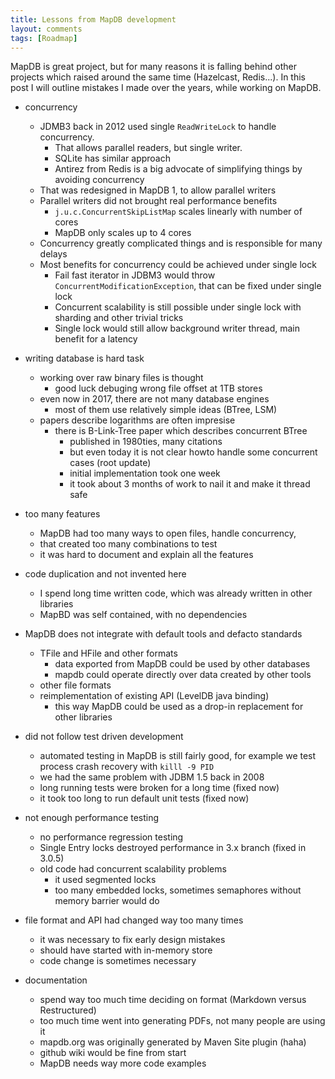 ```yaml
---
title: Lessons from MapDB development
layout: comments
tags: [Roadmap]
--- 
```


MapDB is great project, but for many reasons it is falling behind other projects 
which raised around the same time (Hazelcast, Redis...). 
In this post I will outline mistakes I made over the years, while working on MapDB. 

- concurrency
    - JDMB3 back in 2012 used single `ReadWriteLock` to handle concurrency. 
        - That allows parallel readers, but single writer. 
        - SQLite has similar approach
        - Antirez from Redis is a big advocate of simplifying things by avoiding concurrency  
    - That was redesigned in MapDB 1, to allow parallel writers
    - Parallel writers did not brought real performance benefits
        - `j.u.c.ConcurrentSkipListMap` scales linearly with number of cores 
        - MapDB only scales up to 4 cores
    - Concurrency greatly complicated things and is responsible for many delays
    - Most benefits for concurrency could be achieved under single lock
        - Fail fast iterator in JDBM3 would throw `ConcurrentModificationException`, that can be fixed under single lock
        - Concurrent scalability is still possible under single lock with sharding and other trivial tricks
        - Single lock would still allow background writer thread, main benefit for a latency
        
- writing database is hard task
    - working over raw binary files is thought
        - good luck debuging wrong file offset at 1TB stores    
    - even now in 2017, there are not many database engines
        - most of them use relatively simple ideas (BTree, LSM)
    - papers describe logarithms are often impresise
        - there is B-Link-Tree paper which describes concurrent BTree
            - published in 1980ties, many citations
            - but even today it is not clear howto handle some concurrent cases (root update)
            - initial implementation took one week
            - it took about 3 months of work to nail it and make it thread safe
    
- too many features
    - MapDB had too many ways to open files, handle concurrency,
    - that created too many combinations to test 
    - it was hard to document and explain all the features

- code duplication and not invented here
    - I spend long time written code, which was already written in other libraries
    - MapBD was self contained, with no dependencies
   
- MapDB does not integrate with default tools and defacto standards
    - TFile and HFile and other formats
        - data exported from MapDB could be used by other databases 
        - mapdb could operate directly over data created by other tools
    - other file formats
    - reimplementation of existing API (LevelDB java binding)
        - this way MapDB could be used as a drop-in replacement for other libraries
    
- did not follow test driven development
    - automated testing in MapDB is still fairly good, for example we test process crash recovery with  `killl -9 PID`
    - we had the same problem with JDBM 1.5 back in 2008
    - long running tests were broken for a long time (fixed now)
    - it took too long to run default unit tests (fixed now)
    
- not enough performance testing
    - no performance regression testing
    - Single Entry locks destroyed performance in 3.x branch (fixed in 3.0.5)
    - old code had concurrent scalability problems
        - it used segmented locks
        - too many embedded locks, sometimes semaphores without memory barrier would do
   
- file format and API had changed way too many times 
    - it was necessary to fix early design mistakes 
    - should have started with in-memory store
    - code change is sometimes necessary
    
- documentation
    - spend way too much time deciding on format (Markdown versus Restructured) 
    - too much time went into generating PDFs, not many people are using it 
    - mapdb.org was originally generated by Maven Site plugin (haha)
    - github wiki would be fine from start
    - MapDB needs way more code examples
    
    